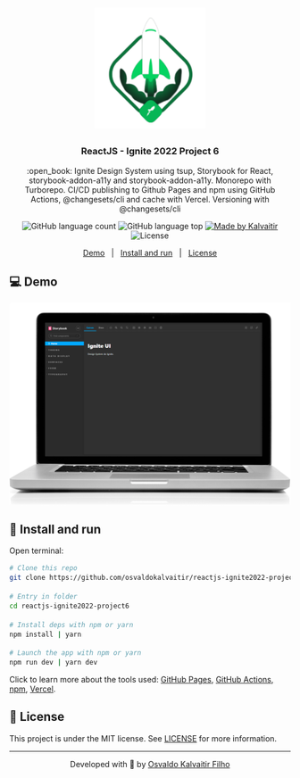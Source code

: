 <h1 align="center">
    <img src="/.github/assets/logo.svg"
    width="200px"
    alt="Logo" />
</h1>

<h3 align="center">
  ReactJS - Ignite 2022 Project 6
</h3>

<p align="center">
  :open_book: Ignite Design System using tsup, Storybook for React, storybook-addon-a11y and storybook-addon-a11y. Monorepo with Turborepo. CI/CD publishing to Github Pages and npm using GitHub Actions, @changesets/cli and cache with Vercel. Versioning with @changesets/cli

</p>

<p align="center">
  <img alt="GitHub language count" src="https://img.shields.io/github/languages/count/osvaldokalvaitir/reactjs-ignite2022-project6.svg?color=00A83A">

  <img alt="GitHub language top" src="https://img.shields.io/github/languages/top/osvaldokalvaitir/reactjs-ignite2022-project6.svg?color=00A83A">

  <a href="https://kalvaitir.com/">
    <img alt="Made by Kalvaitir" src="https://img.shields.io/badge/made%20by-Kalvaitir-00A83A">
  </a>

  <img alt="License" src="https://img.shields.io/badge/license-MIT-00A83A">
</p>

<p align="center">
  <a href="#computer-demo">Demo</a>&nbsp;&nbsp;&nbsp;|&nbsp;&nbsp;&nbsp;<a href="#wrench-install-and-run">Install and run</a>&nbsp;&nbsp;&nbsp;|&nbsp;&nbsp;&nbsp;<a href="#memo-license">License</a>
</p>

## :computer: Demo

<p align="center">
  <img src="/.github/assets/demo.gif" alt="Demo" />
</p>

## :wrench: Install and run

Open terminal:

```sh
# Clone this repo
git clone https://github.com/osvaldokalvaitir/reactjs-ignite2022-project6

# Entry in folder
cd reactjs-ignite2022-project6

# Install deps with npm or yarn
npm install | yarn

# Launch the app with npm or yarn
npm run dev | yarn dev
```

Click to learn more about the tools used: [GitHub Pages](https://github.com/osvaldokalvaitir/awesome/blob/main/src/websites-hosting/github-pages.md), [GitHub Actions](https://github.com/osvaldokalvaitir/awesome/blob/main/src/ci-cd/github-actions.md), [npm](https://github.com/osvaldokalvaitir/awesome/blob/main/src/runtime/nodejs/packages-managers/npm.md), [Vercel](https://github.com/osvaldokalvaitir/awesome/blob/main/src/paas/vercel.md).

## :memo: License

This project is under the MIT license. See [LICENSE](/LICENSE) for more information.

---

<p align="center">
Developed with 💚 by <a href="https://www.linkedin.com/in/osvaldokalvaitir">Osvaldo Kalvaitir Filho</a>
</p>

